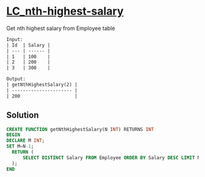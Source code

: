 # [LC_nth-highest-salary](https://leetcode.com/problems/nth-highest-salary)

Get nth highest salary from Employee table

```txt
Input: 
| Id  | Salary |
| --- | ------ |
| 1   | 100    |
| 2   | 200    |
| 3   | 300    |

Output:
| getNthHighestSalary(2) |
| ---------------------- |
| 200                    |
```

## Solution

```sql
CREATE FUNCTION getNthHighestSalary(N INT) RETURNS INT
BEGIN
DECLARE M INT;
SET M=N-1;
  RETURN (
      SELECT DISTINCT Salary FROM Employee ORDER BY Salary DESC LIMIT M, 1
  );
END
```
